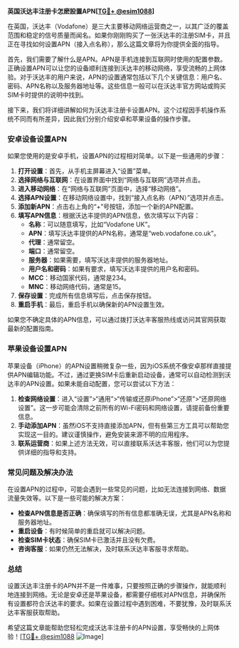 **英国沃达丰注册卡怎麽設置APN[[TG💪+ @esim1088](https://t.me/s/esim1088)]**

在英国，沃达丰（Vodafone）是三大主要移动网络运营商之一，以其广泛的覆盖范围和稳定的信号质量而闻名。如果你刚刚购买了一张沃达丰的注册SIM卡，并且正在寻找如何设置APN（接入点名称），那么这篇文章将为你提供全面的指导。

首先，我们需要了解什么是APN。APN是手机连接到互联网时使用的配置参数。正确设置APN可以让您的设备顺利连接到沃达丰的移动网络，享受流畅的上网体验。对于沃达丰的用户来说，APN的设置通常包括以下几个关键信息：用户名、密码、APN名称以及服务器地址等。这些信息一般可以在沃达丰官方网站或购买SIM卡时提供的说明中找到。

接下来，我们将详细讲解如何为沃达丰注册卡设置APN。这个过程因手机操作系统不同而有所差异，因此我们分别介绍安卓和苹果设备的操作步骤。

### **安卓设备设置APN**
如果您使用的是安卓手机，设置APN的过程相对简单。以下是一些通用的步骤：

1. **打开设置**：首先，从手机主屏幕进入“设置”菜单。
2. **选择网络与互联网**：在设置界面中找到“网络与互联网”选项并点击。
3. **进入移动网络**：在“网络与互联网”页面中，选择“移动网络”。
4. **选择APN设置**：在移动网络设置中，找到“接入点名称（APN）”选项并点击。
5. **添加新APN**：点击右上角的“+”号按钮，添加一个新的APN配置。
6. **填写APN信息**：根据沃达丰提供的APN信息，依次填写以下内容：
   - **名称**：可以随意填写，比如“Vodafone UK”。
   - **APN**：填写沃达丰提供的APN名称，通常是“web.vodafone.co.uk”。
   - **代理**：通常留空。
   - **端口**：通常留空。
   - **服务器**：如果需要，填写沃达丰提供的服务器地址。
   - **用户名和密码**：如果有要求，填写沃达丰提供的用户名和密码。
   - **MCC**：移动国家代码，通常是234。
   - **MNC**：移动网络代码，通常是15。
7. **保存设置**：完成所有信息填写后，点击保存按钮。
8. **重启手机**：最后，重启手机以确保新的APN设置生效。

如果您不确定具体的APN信息，可以通过拨打沃达丰客服热线或访问其官网获取最新的配置指南。

### **苹果设备设置APN**
苹果设备（iPhone）的APN设置稍微复杂一些，因为iOS系统不像安卓那样直接提供APN编辑功能。不过，通过更换SIM卡后重新启动设备，通常可以自动检测到沃达丰的APN设置。如果未能自动配置，您可以尝试以下方法：

1. **检查网络设置**：进入“设置”>“通用”>“传输或还原iPhone”>“还原”>“还原网络设置”。这一步可能会清除之前所有的Wi-Fi密码和网络设置，请提前备份重要信息。
2. **手动添加APN**：虽然iOS不支持直接添加APN，但有些第三方工具可以帮助您实现这一目的。建议谨慎操作，避免安装来源不明的应用程序。
3. **联系运营商**：如果上述方法无效，可以直接联系沃达丰客服，他们可以为您提供详细的指导和支持。

### **常见问题及解决办法**
在设置APN的过程中，可能会遇到一些常见的问题，比如无法连接到网络、数据流量失效等。以下是一些可能的解决方案：

- **检查APN信息是否正确**：确保填写的所有信息都准确无误，尤其是APN名称和服务器地址。
- **重启设备**：有时候简单的重启就可以解决问题。
- **检查SIM卡状态**：确保SIM卡已激活并且没有欠费。
- **咨询客服**：如果仍然无法解决，及时联系沃达丰客服寻求帮助。

### **总结**
设置沃达丰注册卡的APN并不是一件难事，只要按照正确的步骤操作，就能顺利地连接到网络。无论是安卓还是苹果设备，都需要仔细核对APN信息，并确保所有设置都符合沃达丰的要求。如果在设置过程中遇到困难，不要犹豫，及时联系沃达丰客服获取帮助。

希望这篇文章能帮助您轻松完成沃达丰注册卡的APN设置，享受畅快的上网体验！[[TG💪+ @esim1088](https://t.me/s/esim1088) ![Image](https://i.postimg.cc/4NQfJmqS/Snipaste-2025-05-13-00-14-12.png)]